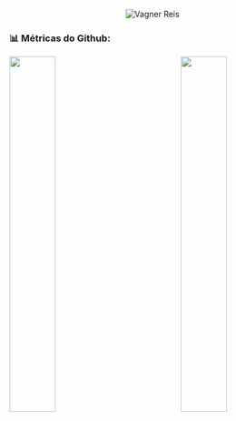 
<p align="center">
  <img src="https://github.com/vagnereis/vagnereis/raw/main/banner.gif" alt="Vagner Reis">
</p>

<!--
How to make the bio gif ?
Thanks to [matyo91](https://github.com/matyo91)
I made my with https://codesandbox.io/s/github-profile-2ijk7
Then i recorded my screen to gif on Mac with Quicktime  and save result to [assets/github.mov](assets/github.mov)
This [GIF converter](https://ezgif.com/video-to-gif) help me to create a dedicated command that convert MOV to GIF.
Then i save result to [assets/github.gif](assets/github.gif)
-->
<!--
- 📫 Fale comigo em **vagnertech@gmail.com**
- 🔭 I’m currently working on this page. 
- 🔭 Atualmente estou trabalhando nos projetos XXXXX
- 👯 Eu procuro colaborar em **projetos de ciência de dados e IA**
- 📝 Eu regularmente escrevo em
- 💬 Me pergunte sobre **tecnologia, ciência de dados)**
- 📫 Fale comigo em **vagnertech@gmail.com**
- 📄 Saiba mais sobre mim em [https://www.linkedin.com/in/vagner-reis](https://www.linkedin.com/in/vagner-reis)
- ⚡ Habilidades: me comunico bem, gosto de trabalhar em equipe,  me sinto confiante para construir produtos e servicos de software
![GitHub Streak](https://github-readme-streak-stats.herokuapp.com?user=vagnereis&theme=dark&hide_border=true&date_format=n%2Fj%5B%2FY%5D)
![Anurag's GitHub stats](https://github-readme-stats.vercel.app/api?username=vagnereis&show_icons=true&theme=dark)
<p align="left"> <img src="https://komarev.com/ghpvc/?username=vagnereis&label=Profile%20views&color=0e75b6&style=flat" alt="Vagner Reis" /> </p>

<h3 align="left">🔗 Entre em contato comigo:</h3>

<a href="https://linkedin.com/in/vagner-reis" target="blank"><img align="center" src="https://raw.githubusercontent.com/rahuldkjain/github-profile-readme-generator/master/src/images/icons/Social/linked-in-alt.svg" alt="Vagner Reis" height="30" width="40" /></a>

-->

<h3 align="left"> 📊 Métricas do Github: </h3>
<p></p>

<img align="left" width="40%" src="https://github-readme-streak-stats.herokuapp.com?user=vagnereis&theme=dark&hide_border=true&date_format=n%2Fj%5B%2FY%5D">

<img align="right" width="40%" src="https://github-readme-stats.vercel.app/api?username=vagnereis&show_icons=true&theme=dark">





